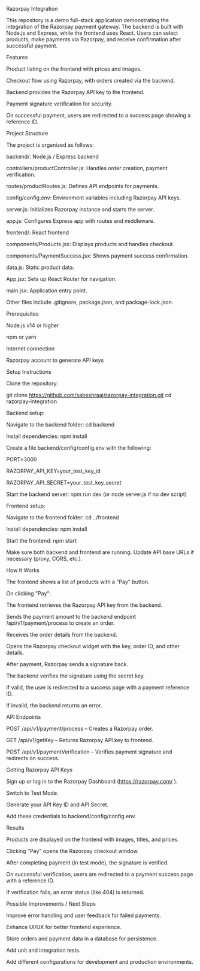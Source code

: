 Razorpay Integration

This repository is a demo full-stack application demonstrating the integration of the Razorpay payment gateway. The backend is built with Node.js and Express, while the frontend uses React. Users can select products, make payments via Razorpay, and receive confirmation after successful payment.

Features

Product listing on the frontend with prices and images.

Checkout flow using Razorpay, with orders created via the backend.

Backend provides the Razorpay API key to the frontend.

Payment signature verification for security.

On successful payment, users are redirected to a success page showing a reference ID.

Project Structure

The project is organized as follows:

backend/: Node.js / Express backend

controllers/productController.js: Handles order creation, payment verification.

routes/productRoutes.js: Defines API endpoints for payments.

config/config.env: Environment variables including Razorpay API keys.

server.js: Initializes Razorpay instance and starts the server.

app.js: Configures Express app with routes and middleware.

frontend/: React frontend

components/Products.jsx: Displays products and handles checkout.

components/PaymentSuccess.jsx: Shows payment success confirmation.

data.js: Static product data.

App.jsx: Sets up React Router for navigation.

main.jsx: Application entry point.

Other files include .gitignore, package.json, and package-lock.json.

Prerequisites

Node.js v14 or higher

npm or yarn

Internet connection

Razorpay account to generate API keys

Setup Instructions

Clone the repository:

git clone https://github.com/sabeshraaj/razorpay-integration.git
cd razorpay-integration

Backend setup:

Navigate to the backend folder: cd backend

Install dependencies: npm install

Create a file backend/config/config.env with the following:

PORT=3000

RAZORPAY_API_KEY=your_test_key_id

RAZORPAY_API_SECRET=your_test_key_secret

Start the backend server: npm run dev (or node server.js if no dev script)

Frontend setup:

Navigate to the frontend folder: cd ../frontend

Install dependencies: npm install

Start the frontend: npm start

Make sure both backend and frontend are running. Update API base URLs if necessary (proxy, CORS, etc.).

How It Works

The frontend shows a list of products with a "Pay" button.

On clicking "Pay":

The frontend retrieves the Razorpay API key from the backend.

Sends the payment amount to the backend endpoint /api/v1/payment/process to create an order.

Receives the order details from the backend.

Opens the Razorpay checkout widget with the key, order ID, and other details.

After payment, Razorpay sends a signature back.

The backend verifies the signature using the secret key.

If valid, the user is redirected to a success page with a payment reference ID.

If invalid, the backend returns an error.

API Endpoints

POST /api/v1/payment/process – Creates a Razorpay order.

GET /api/v1/getKey – Returns Razorpay API key to frontend.

POST /api/v1/paymentVerification – Verifies payment signature and redirects on success.

Getting Razorpay API Keys

Sign up or log in to the Razorpay Dashboard (https://razorpay.com/
).

Switch to Test Mode.

Generate your API Key ID and API Secret.

Add these credentials to backend/config/config.env.

Results

Products are displayed on the frontend with images, titles, and prices.

Clicking "Pay" opens the Razorpay checkout window.

After completing payment (in test mode), the signature is verified.

On successful verification, users are redirected to a payment success page with a reference ID.

If verification fails, an error status (like 404) is returned.

Possible Improvements / Next Steps

Improve error handling and user feedback for failed payments.

Enhance UI/UX for better frontend experience.

Store orders and payment data in a database for persistence.

Add unit and integration tests.

Add different configurations for development and production environments.
